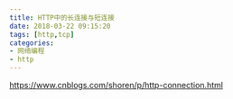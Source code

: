 ```yaml
---
title: HTTP中的长连接与短连接
date: 2018-03-22 09:15:20
tags: [http,tcp]
categories: 
- 网络编程
- http
---
```

<!-- more -->  
<https://www.cnblogs.com/shoren/p/http-connection.html>